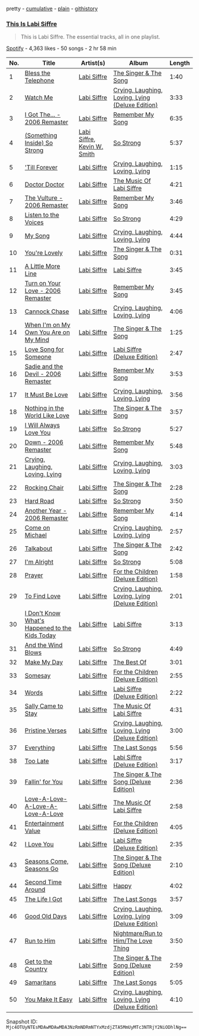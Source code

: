 pretty - [cumulative](/playlists/cumulative/37i9dQZF1DZ06evO3jgeSr.md) - [plain](/playlists/plain/37i9dQZF1DZ06evO3jgeSr) - [githistory](https://github.githistory.xyz/mackorone/spotify-playlist-archive/blob/main/playlists/plain/37i9dQZF1DZ06evO3jgeSr)

### [This Is Labi Siffre](https://open.spotify.com/playlist/37i9dQZF1DZ06evO3jgeSr)

> This is Labi Siffre\. The essential tracks, all in one playlist.

[Spotify](https://open.spotify.com/user/spotify) - 4,363 likes - 50 songs - 2 hr 58 min

| No. | Title | Artist(s) | Album | Length |
|---|---|---|---|---|
| 1 | [Bless the Telephone](https://open.spotify.com/track/0620OecAlwJQxWieRW4L9s) | [Labi Siffre](https://open.spotify.com/artist/5CzlICF8GCY0pRC82MKrhX) | [The Singer & The Song](https://open.spotify.com/album/5vVrfTlAZqwpdCs52MjdZH) | 1:40 |
| 2 | [Watch Me](https://open.spotify.com/track/2xjv06k7zfnHV9zanSLRdI) | [Labi Siffre](https://open.spotify.com/artist/5CzlICF8GCY0pRC82MKrhX) | [Crying, Laughing, Loving, Lying \(Deluxe Edition\)](https://open.spotify.com/album/5sFwr2JkKjNf46waqdF8KR) | 3:33 |
| 3 | [I Got The..\. \- 2006 Remaster](https://open.spotify.com/track/20VuO95A8RxUPlShnfYArW) | [Labi Siffre](https://open.spotify.com/artist/5CzlICF8GCY0pRC82MKrhX) | [Remember My Song](https://open.spotify.com/album/1wTqD7FSQ8XgKPy8xBUaEV) | 6:35 |
| 4 | [\(Something Inside\) So Strong](https://open.spotify.com/track/2z8PSS00q39tUuVjYfTO67) | [Labi Siffre](https://open.spotify.com/artist/5CzlICF8GCY0pRC82MKrhX), [Kevin W\. Smith](https://open.spotify.com/artist/44FqOyGC5ba51jR91sP5TC) | [So Strong](https://open.spotify.com/album/1eY6wnXsy13mXFzMyP5Iuk) | 5:37 |
| 5 | ['Till Forever](https://open.spotify.com/track/7vVywc6HuOtPzwdMkSxhI2) | [Labi Siffre](https://open.spotify.com/artist/5CzlICF8GCY0pRC82MKrhX) | [Crying, Laughing, Loving, Lying](https://open.spotify.com/album/3KJxMjUnBZu3jLeQTIe6aQ) | 1:15 |
| 6 | [Doctor Doctor](https://open.spotify.com/track/5yIedMWjWmeooDaKLICaBd) | [Labi Siffre](https://open.spotify.com/artist/5CzlICF8GCY0pRC82MKrhX) | [The Music Of Labi Siffre](https://open.spotify.com/album/7tyc9SuNusJlTI6Dkhsajy) | 4:21 |
| 7 | [The Vulture \- 2006 Remaster](https://open.spotify.com/track/3tBc6zaW5ojbpgKAn3iCL2) | [Labi Siffre](https://open.spotify.com/artist/5CzlICF8GCY0pRC82MKrhX) | [Remember My Song](https://open.spotify.com/album/1wTqD7FSQ8XgKPy8xBUaEV) | 3:46 |
| 8 | [Listen to the Voices](https://open.spotify.com/track/6eyKldvrtmRfTyie4i6lY5) | [Labi Siffre](https://open.spotify.com/artist/5CzlICF8GCY0pRC82MKrhX) | [So Strong](https://open.spotify.com/album/1eY6wnXsy13mXFzMyP5Iuk) | 4:29 |
| 9 | [My Song](https://open.spotify.com/track/2EQWbkcNoKPOXQtJM7nqRV) | [Labi Siffre](https://open.spotify.com/artist/5CzlICF8GCY0pRC82MKrhX) | [Crying, Laughing, Loving, Lying](https://open.spotify.com/album/3KJxMjUnBZu3jLeQTIe6aQ) | 4:44 |
| 10 | [You're Lovely](https://open.spotify.com/track/7qFAzYTQlj9WXS4QitMgQ6) | [Labi Siffre](https://open.spotify.com/artist/5CzlICF8GCY0pRC82MKrhX) | [The Singer & The Song](https://open.spotify.com/album/5vVrfTlAZqwpdCs52MjdZH) | 0:31 |
| 11 | [A Little More Line](https://open.spotify.com/track/5JGaqfYu0hMPIZJhGlKuy8) | [Labi Siffre](https://open.spotify.com/artist/5CzlICF8GCY0pRC82MKrhX) | [Labi Siffre](https://open.spotify.com/album/0n2vxxav2CpuUL8LFL4jWz) | 3:45 |
| 12 | [Turn on Your Love \- 2006 Remaster](https://open.spotify.com/track/2DxGu0pXlKp6QPUc1VpqTm) | [Labi Siffre](https://open.spotify.com/artist/5CzlICF8GCY0pRC82MKrhX) | [Remember My Song](https://open.spotify.com/album/1wTqD7FSQ8XgKPy8xBUaEV) | 3:45 |
| 13 | [Cannock Chase](https://open.spotify.com/track/0WAEGVylZjbe2mQ6Or6HxY) | [Labi Siffre](https://open.spotify.com/artist/5CzlICF8GCY0pRC82MKrhX) | [Crying, Laughing, Loving, Lying](https://open.spotify.com/album/3KJxMjUnBZu3jLeQTIe6aQ) | 4:06 |
| 14 | [When I'm on My Own You Are on My Mind](https://open.spotify.com/track/3wiGdP73tq99dHMmeEE58i) | [Labi Siffre](https://open.spotify.com/artist/5CzlICF8GCY0pRC82MKrhX) | [The Singer & The Song](https://open.spotify.com/album/5vVrfTlAZqwpdCs52MjdZH) | 1:25 |
| 15 | [Love Song for Someone](https://open.spotify.com/track/6agbRiKOPcWFy7ooUX5L9L) | [Labi Siffre](https://open.spotify.com/artist/5CzlICF8GCY0pRC82MKrhX) | [Labi Siffre \(Deluxe Edition\)](https://open.spotify.com/album/53G6qQDFTKytYhSKNAMINo) | 2:47 |
| 16 | [Sadie and the Devil \- 2006 Remaster](https://open.spotify.com/track/2WvwMBkSC9jg5eYJ9AWXhR) | [Labi Siffre](https://open.spotify.com/artist/5CzlICF8GCY0pRC82MKrhX) | [Remember My Song](https://open.spotify.com/album/1wTqD7FSQ8XgKPy8xBUaEV) | 3:53 |
| 17 | [It Must Be Love](https://open.spotify.com/track/70Y4jSu8zk3l8gyKTUz3l0) | [Labi Siffre](https://open.spotify.com/artist/5CzlICF8GCY0pRC82MKrhX) | [Crying, Laughing, Loving, Lying](https://open.spotify.com/album/3KJxMjUnBZu3jLeQTIe6aQ) | 3:56 |
| 18 | [Nothing in the World Like Love](https://open.spotify.com/track/2PP9MyExHQv5GzbWJXAhaE) | [Labi Siffre](https://open.spotify.com/artist/5CzlICF8GCY0pRC82MKrhX) | [The Singer & The Song](https://open.spotify.com/album/5vVrfTlAZqwpdCs52MjdZH) | 3:57 |
| 19 | [I Will Always Love You](https://open.spotify.com/track/1CjlMwVMrvWphUBZ3nCpyx) | [Labi Siffre](https://open.spotify.com/artist/5CzlICF8GCY0pRC82MKrhX) | [So Strong](https://open.spotify.com/album/1eY6wnXsy13mXFzMyP5Iuk) | 5:27 |
| 20 | [Down \- 2006 Remaster](https://open.spotify.com/track/4xGy9REHUd7RPZOEhIl9Zu) | [Labi Siffre](https://open.spotify.com/artist/5CzlICF8GCY0pRC82MKrhX) | [Remember My Song](https://open.spotify.com/album/1wTqD7FSQ8XgKPy8xBUaEV) | 5:48 |
| 21 | [Crying, Laughing, Loving, Lying](https://open.spotify.com/track/28UWzdVYFe36w0GwDJlIwJ) | [Labi Siffre](https://open.spotify.com/artist/5CzlICF8GCY0pRC82MKrhX) | [Crying, Laughing, Loving, Lying](https://open.spotify.com/album/3KJxMjUnBZu3jLeQTIe6aQ) | 3:03 |
| 22 | [Rocking Chair](https://open.spotify.com/track/53qn0116gOP48ns8zcr0sL) | [Labi Siffre](https://open.spotify.com/artist/5CzlICF8GCY0pRC82MKrhX) | [The Singer & The Song](https://open.spotify.com/album/5vVrfTlAZqwpdCs52MjdZH) | 2:28 |
| 23 | [Hard Road](https://open.spotify.com/track/2REJDTgmJgCnbm0uzKJhM7) | [Labi Siffre](https://open.spotify.com/artist/5CzlICF8GCY0pRC82MKrhX) | [So Strong](https://open.spotify.com/album/1eY6wnXsy13mXFzMyP5Iuk) | 3:50 |
| 24 | [Another Year \- 2006 Remaster](https://open.spotify.com/track/0mrui4YU819ofTR3q3tSWi) | [Labi Siffre](https://open.spotify.com/artist/5CzlICF8GCY0pRC82MKrhX) | [Remember My Song](https://open.spotify.com/album/1wTqD7FSQ8XgKPy8xBUaEV) | 4:14 |
| 25 | [Come on Michael](https://open.spotify.com/track/4eiQHWqJPu4iUFaVsUqzbm) | [Labi Siffre](https://open.spotify.com/artist/5CzlICF8GCY0pRC82MKrhX) | [Crying, Laughing, Loving, Lying](https://open.spotify.com/album/3KJxMjUnBZu3jLeQTIe6aQ) | 2:57 |
| 26 | [Talkabout](https://open.spotify.com/track/2dGUGJmo9wSRB4vmgX61lb) | [Labi Siffre](https://open.spotify.com/artist/5CzlICF8GCY0pRC82MKrhX) | [The Singer & The Song](https://open.spotify.com/album/5vVrfTlAZqwpdCs52MjdZH) | 2:42 |
| 27 | [I'm Alright](https://open.spotify.com/track/5CQftpQA5NjF1aZbuZvXuR) | [Labi Siffre](https://open.spotify.com/artist/5CzlICF8GCY0pRC82MKrhX) | [So Strong](https://open.spotify.com/album/1eY6wnXsy13mXFzMyP5Iuk) | 5:08 |
| 28 | [Prayer](https://open.spotify.com/track/7eR1obV7V8atMmC9Sse7MR) | [Labi Siffre](https://open.spotify.com/artist/5CzlICF8GCY0pRC82MKrhX) | [For the Children \(Deluxe Edition\)](https://open.spotify.com/album/5CVLuGM12kmx16qR4rGy2u) | 1:58 |
| 29 | [To Find Love](https://open.spotify.com/track/5LztLV2HEE7H5pjhiTD6FN) | [Labi Siffre](https://open.spotify.com/artist/5CzlICF8GCY0pRC82MKrhX) | [Crying, Laughing, Loving, Lying \(Deluxe Edition\)](https://open.spotify.com/album/5sFwr2JkKjNf46waqdF8KR) | 2:01 |
| 30 | [I Don't Know What's Happened to the Kids Today](https://open.spotify.com/track/4KxSVz2ckytVobzXNsEeHG) | [Labi Siffre](https://open.spotify.com/artist/5CzlICF8GCY0pRC82MKrhX) | [Labi Siffre](https://open.spotify.com/album/0n2vxxav2CpuUL8LFL4jWz) | 3:13 |
| 31 | [And the Wind Blows](https://open.spotify.com/track/0GGmpJMU7BoezAOSGTt8HQ) | [Labi Siffre](https://open.spotify.com/artist/5CzlICF8GCY0pRC82MKrhX) | [So Strong](https://open.spotify.com/album/1eY6wnXsy13mXFzMyP5Iuk) | 4:49 |
| 32 | [Make My Day](https://open.spotify.com/track/5ynftPYCnToT1wAXkzUyuF) | [Labi Siffre](https://open.spotify.com/artist/5CzlICF8GCY0pRC82MKrhX) | [The Best Of](https://open.spotify.com/album/06AAV1gIjFCBjCKL3qooVf) | 3:01 |
| 33 | [Somesay](https://open.spotify.com/track/7FcwlImuJKJiBJUhRmrcc9) | [Labi Siffre](https://open.spotify.com/artist/5CzlICF8GCY0pRC82MKrhX) | [For the Children \(Deluxe Edition\)](https://open.spotify.com/album/5CVLuGM12kmx16qR4rGy2u) | 2:55 |
| 34 | [Words](https://open.spotify.com/track/403OoxbU1lvuPlkaXMNxdc) | [Labi Siffre](https://open.spotify.com/artist/5CzlICF8GCY0pRC82MKrhX) | [Labi Siffre \(Deluxe Edition\)](https://open.spotify.com/album/53G6qQDFTKytYhSKNAMINo) | 2:22 |
| 35 | [Sally Came to Stay](https://open.spotify.com/track/49mJWMhvpbhhuyFR0WZYIC) | [Labi Siffre](https://open.spotify.com/artist/5CzlICF8GCY0pRC82MKrhX) | [The Music Of Labi Siffre](https://open.spotify.com/album/7tyc9SuNusJlTI6Dkhsajy) | 4:31 |
| 36 | [Pristine Verses](https://open.spotify.com/track/3OEltAYEQ0CMPi7Plafi0J) | [Labi Siffre](https://open.spotify.com/artist/5CzlICF8GCY0pRC82MKrhX) | [Crying, Laughing, Loving, Lying \(Deluxe Edition\)](https://open.spotify.com/album/5sFwr2JkKjNf46waqdF8KR) | 3:00 |
| 37 | [Everything](https://open.spotify.com/track/1fsDSwRMG9BfcsSWsYG8Ss) | [Labi Siffre](https://open.spotify.com/artist/5CzlICF8GCY0pRC82MKrhX) | [The Last Songs](https://open.spotify.com/album/1kWpxZ7bSgK6iImNVl4PYr) | 5:56 |
| 38 | [Too Late](https://open.spotify.com/track/0HQAx13Vd4qKpTBlxnjKm6) | [Labi Siffre](https://open.spotify.com/artist/5CzlICF8GCY0pRC82MKrhX) | [Labi Siffre \(Deluxe Edition\)](https://open.spotify.com/album/53G6qQDFTKytYhSKNAMINo) | 3:17 |
| 39 | [Fallin' for You](https://open.spotify.com/track/4qvMnfRbueOf7sEqgPf9V6) | [Labi Siffre](https://open.spotify.com/artist/5CzlICF8GCY0pRC82MKrhX) | [The Singer & The Song \(Deluxe Edition\)](https://open.spotify.com/album/6vI4NNwyHDsMnxeC5QVl1w) | 2:36 |
| 40 | [Love\-A\-Love\-A\-Love\-A\-Love\-A\-Love](https://open.spotify.com/track/011IzFkQzXmOJCB39BKVjY) | [Labi Siffre](https://open.spotify.com/artist/5CzlICF8GCY0pRC82MKrhX) | [The Music Of Labi Siffre](https://open.spotify.com/album/7tyc9SuNusJlTI6Dkhsajy) | 2:58 |
| 41 | [Entertainment Value](https://open.spotify.com/track/0zEyPZnf4NRddO2lRWaC1g) | [Labi Siffre](https://open.spotify.com/artist/5CzlICF8GCY0pRC82MKrhX) | [For the Children \(Deluxe Edition\)](https://open.spotify.com/album/5CVLuGM12kmx16qR4rGy2u) | 4:05 |
| 42 | [I Love You](https://open.spotify.com/track/2q6fYv8J39MSzGRBbQpTIh) | [Labi Siffre](https://open.spotify.com/artist/5CzlICF8GCY0pRC82MKrhX) | [Labi Siffre \(Deluxe Edition\)](https://open.spotify.com/album/53G6qQDFTKytYhSKNAMINo) | 2:35 |
| 43 | [Seasons Come, Seasons Go](https://open.spotify.com/track/3PjBSTYctUXzr2levZNNgc) | [Labi Siffre](https://open.spotify.com/artist/5CzlICF8GCY0pRC82MKrhX) | [The Singer & The Song \(Deluxe Edition\)](https://open.spotify.com/album/6vI4NNwyHDsMnxeC5QVl1w) | 2:10 |
| 44 | [Second Time Around](https://open.spotify.com/track/0zvjDCmVZ0g7uVNRdI1Wdy) | [Labi Siffre](https://open.spotify.com/artist/5CzlICF8GCY0pRC82MKrhX) | [Happy](https://open.spotify.com/album/17aYOCF5PDgv9TQaWFGNTu) | 4:02 |
| 45 | [The Life I Got](https://open.spotify.com/track/4sRNeqCO9HtszLpsMqaR53) | [Labi Siffre](https://open.spotify.com/artist/5CzlICF8GCY0pRC82MKrhX) | [The Last Songs](https://open.spotify.com/album/1kWpxZ7bSgK6iImNVl4PYr) | 3:57 |
| 46 | [Good Old Days](https://open.spotify.com/track/6hMOrk6GCHps5l9MPkQviM) | [Labi Siffre](https://open.spotify.com/artist/5CzlICF8GCY0pRC82MKrhX) | [Crying, Laughing, Loving, Lying \(Deluxe Edition\)](https://open.spotify.com/album/5sFwr2JkKjNf46waqdF8KR) | 3:09 |
| 47 | [Run to Him](https://open.spotify.com/track/20Ip9T6BcAOwNCaa8ctCzZ) | [Labi Siffre](https://open.spotify.com/artist/5CzlICF8GCY0pRC82MKrhX) | [Nightmare/Run to Him/The Love Thing](https://open.spotify.com/album/2iu0cxxPhCMlbhS1ylbMuE) | 3:50 |
| 48 | [Get to the Country](https://open.spotify.com/track/1HUCAIw6lVFNS17tTX1s9J) | [Labi Siffre](https://open.spotify.com/artist/5CzlICF8GCY0pRC82MKrhX) | [The Singer & The Song \(Deluxe Edition\)](https://open.spotify.com/album/6vI4NNwyHDsMnxeC5QVl1w) | 2:59 |
| 49 | [Samaritans](https://open.spotify.com/track/4ZdYII20MN9mFPkzj8agPl) | [Labi Siffre](https://open.spotify.com/artist/5CzlICF8GCY0pRC82MKrhX) | [The Last Songs](https://open.spotify.com/album/1kWpxZ7bSgK6iImNVl4PYr) | 5:05 |
| 50 | [You Make It Easy](https://open.spotify.com/track/1f2tuM9cGS0U3usGnCZ0pY) | [Labi Siffre](https://open.spotify.com/artist/5CzlICF8GCY0pRC82MKrhX) | [Crying, Laughing, Loving, Lying \(Deluxe Edition\)](https://open.spotify.com/album/5sFwr2JkKjNf46waqdF8KR) | 4:10 |

Snapshot ID: `Mjc4OTUyNTEsMDAwMDAwMDA3NzRmNDRmNTYxMzdjZTA5MmUyMTc3NTRjY2NiODhlNg==`
